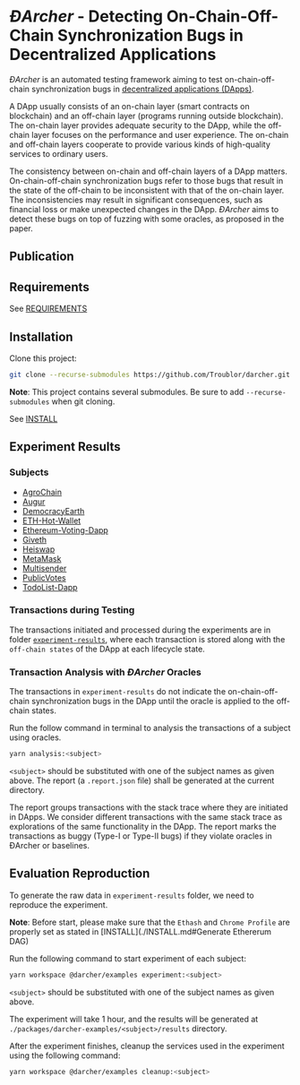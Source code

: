 # *ĐArcher* - Detecting On-Chain-Off-Chain Synchronization Bugs in Decentralized Applications 

*ĐArcher* is an automated testing framework aiming to test on-chain-off-chain synchronization bugs in [decentralized applications (DApps)](https://ethereum.org/en/dapps/).

A DApp usually consists of an on-chain layer (smart contracts on blockchain) and an off-chain layer (programs running outside blockchain).
The on-chain layer provides adequate security to the DApp, while the off-chain layer focuses on the performance and user experience. 
The on-chain and off-chain layers cooperate to provide various kinds of high-quality services to ordinary users. 

The consistency between on-chain and off-chain layers of a DApp matters.
On-chain-off-chain synchronization bugs refer to those bugs that result in the state of the off-chain to be inconsistent with that of the on-chain layer.
The inconsistencies may result in significant consequences, such as financial loss or make unexpected changes in the DApp. 
*ĐArcher* aims to detect these bugs on top of fuzzing with some oracles, as proposed in the paper. 

## Publication

## Requirements

See [REQUIREMENTS](./REQUIREMENTS.md)

## Installation

Clone this project:
```bash
git clone --recurse-submodules https://github.com/Troublor/darcher.git && cd darcher 
```
**Note**: This project contains several submodules. Be sure to add `--recurse-submodules` when git cloning.

See [INSTALL](./INSTALL.md)

## Experiment Results

### Subjects
- [AgroChain](https://github.com/Kerala-Blockchain-Academy/AgroChain)
- [Augur](https://augur.net/)
- [DemocracyEarth](https://github.com/DemocracyEarth)
- [ETH-Hot-Wallet](https://github.com/PaulLaux/eth-hot-wallet)
- [Ethereum-Voting-Dapp](https://github.com/maheshmurthy/ethereum_voting_dapp)
- [Giveth](https://giveth.io/)
- [Heiswap](https://github.com/kendricktan/heiswap-dapp)
- [MetaMask](https://metamask.io/)
- [Multisender](https://github.com/rstormsf/multisender)
- [PublicVotes](https://github.com/domschiener/publicvotes)
- [TodoList-Dapp](https://github.com/mbeaudru/ethereum-todolist)

### Transactions during Testing

The transactions initiated and processed during the experiments are
in folder [`experiment-results`](./experiment-results), where each
transaction is stored along with the `off-chain states` of the DApp at each lifecycle state.

### Transaction Analysis with _ĐArcher_ Oracles

The transactions in `experiment-results` do not indicate the on-chain-off-chain synchronization bugs in the DApp until the oracle is applied to the off-chain states. 

Run the follow command in terminal to analysis the transactions of a subject using oracles.
```bash
yarn analysis:<subject>
```
`<subject>` should be substituted with one of the subject names as given above.
The report (a `.report.json` file) shall be generated at the current directory.

The report groups transactions with the stack trace where they are initiated in DApps.
We consider different transactions with the same stack trace as explorations of the same functionality in the DApp.
The report marks the transactions as buggy (Type-I or Type-II bugs) if they violate oracles in ĐArcher or baselines.

## Evaluation Reproduction

To generate the raw data in `experiment-results` folder, we need to reproduce the experiment. 

**Note**: Before start, please make sure that the `Ethash` and `Chrome Profile` are properly set as stated in [INSTALL](./INSTALL.md#Generate Ethererum DAG)

Run the following command to start experiment of each subject:
```bash
yarn workspace @darcher/examples experiment:<subject>
```
`<subject>` should be substituted with one of the subject names as given above.

The experiment will take 1 hour, and the results will be generated at `./packages/darcher-examples/<subject>/results` directory.

After the experiment finishes, cleanup the services used in the experiment using the following command:
```bash
yarn workspace @darcher/examples cleanup:<subject>
```
